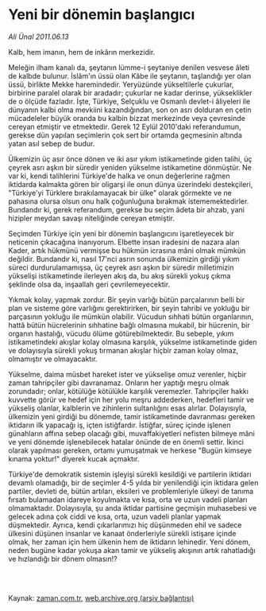 # Yeni bir dönemin başlangıcı

*Ali Ünal 2011.06.13*

<td class="columnist-detail">
<p>Kalb, hem imanın, hem de inkârın merkezidir.</p>
<p>
<div id="haberMetinDiv">
<p> Meleğin ilham kanalı da, şeytanın lümme-i şeytaniye denilen vesvese âleti de kalbde bulunur. İslâm'ın üssü olan Kâbe ile şeytanın, taşlandığı yer olan üssü, birlikte Mekke haremindedir. Yeryüzünde yükseltilerle çukurlar, birbirine paralel olarak bir aradadır; çukurlar ne kadar derinse, yükseklikler de o ölçüde fazladır. İşte, Türkiye, Selçuklu ve Osmanlı devlet-i âliyeleri ile dünyanın kalbi olma mevkiini kazandığından, son on asrı dolduran en çetin mücadeleler büyük oranda bu kalbin bizzat merkezinde veya çevresinde cereyan etmiştir ve etmektedir. Gerek 12 Eylül 2010'daki referandumun, gerekse dün yapılan seçimlerin çok sert bir ortamda geçmesinin altında yatan asıl sebep de budur.
<p>Ülkemizin üç asır önce dönen ve iki asır yıkım istikametinde giden talihi, üç çeyrek asrı aşkın bir süredir yeniden yükselme istikametine dönmüştür. Ne var ki, kendi talihlerini Türkiye'de halka ve onun değerlerine rağmen iktidarda kalmakta gören bir oligarşi ile onun dünya üzerindeki destekçileri, "Türkiye'yi Türklere bırakılamayacak bir ülke" olarak görmekte ve ne pahasına olursa olsun onu halk çoğunluğuna bırakmak istememektedirler. Bundandır ki, gerek referandum, gerekse bu seçim âdeta bir ahzab, yani hizipler meydan savaşı niteliğinde cereyan etmiştir.
<p>Seçimden Türkiye için yeni bir dönemin başlangıcını işaretleyecek bir neticenin çıkacağına inanıyorum. Elbette insan iradesini de nazara alan Kader, artık hükmünü vermişse bu hükmün icrasına mâni olmak mümkün değildir. Bundandır ki, nasıl 17'nci asrın sonunda ülkemizin girdiği yıkım süreci durdurulamamışsa, üç çeyrek asrı aşkın bir süredir milletimizin yükselişi istikametinde ilerleyen akış da, bu akış sürekli yokuş çıkma şeklinde olsa da, inşaallah geri çevrilemeyecektir.
<p>Yıkmak kolay, yapmak zordur. Bir şeyin varlığı bütün parçalarının belli bir plan ve sisteme göre varlığını gerektirirken, bir şeyin tahribi ve yokluğu bir parçasının yokluğu ile mümkün olabilir. Vücudun sıhhati bütün organlarının, hattâ bütün hücrelerinin sıhhatine bağlı olmasına mukabil, bir hücrenin, bir organın hastalığı, vücudu ölüme götürebilmektedir. Bu sebeple, yıkım istikametindeki akışlar kolay olmasına karşılık, yükselme istikametinde giden ve dolayısıyla sürekli yokuş tırmanan akışlar hiçbir zaman kolay olmaz, olmamıştır ve olmayacaktır.
<p>Yükselme, daima müsbet hareket ister ve yükselişe omuz verenler, hiçbir zaman tahripçiler gibi davranamaz. Onların her yaptığı meşru olmak zorundadır; onlar, kötülüğe kötülükle karşılık veremezler. Tahripçiler hakkı kuvvette görür ve hedef için her yolu meşru addederken, hedefleri tamir ve yükseliş olanlar, kalblerin ve zihinlerin sultanlığını esas alırlar. Dolayısıyla, ülkemizin yeni girdiği bu dönemde, tamir istikametinde davranması gereken iktidarın ilk yapacağı iş, içten istiğfardır. İstiğfar, süreç içinde işlenen günahların affına sebep olacağı gibi, muvaffakiyetleri nefisten bilmeye mâni ve yeni dönemde işlenebilecek hatalar önünde de en önemli settir. İkinci olarak yapılması gereken, ortamı yumuşatmak ve herkese "Bugün kimseye kınama yoktur!" diyerek kucak açmaktır.
<p>Türkiye'de demokratik sistemin işleyişi sürekli kesildiği ve partilerin iktidarı devamlı olamadığı, bir de seçimler 4-5 yılda bir yenilendiği için iktidara gelen partiler, devleti de, bütün artıları, eksileri ve problemleriyle ülkeyi de tanıma fırsatı bulamadan idareye koyulmakta ve kısa, orta ve uzun vadeli planları olmamaktadır. Dolayısıyla, şu anda iktidar partisine geçmişin muhasebesi ve gelecek adına çok ciddi ve kısa, orta, uzun vadeli planlar yapmak düşmektedir. Ayrıca, kendi çıkarlarımızı hiç düşünmeden ehil ve sadece ülkesini düşünen insanlar ve kanaat önderleriyle sürekli istişare içinde olmak, her zaman için hem ülkenin hem de iktidarın lehinedir. Yeni dönem, neden bugüne kadar yokuşa akan tamir ve yükseliş akışının artık rahatladığı ve hızlandığı bir dönem olmasın!? </p></p></p></p></p></p></div>
</p>


<p><br>
		 </br></p></td>

Kaynak: [zaman.com.tr](http://zaman.com.tr/yazar.do?yazino=1146219), [web.archive.org (arşiv bağlantısı)](http://web.archive.org/web/20110824154947/http://zaman.com.tr:80/yazar.do?yazino=1146219)
